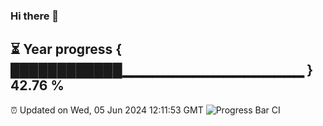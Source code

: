 ### Hi there 👋
⏳ Year progress { ████████████▁▁▁▁▁▁▁▁▁▁▁▁▁▁▁▁▁▁ } 42.76 %
---
⏰ Updated on Wed, 05 Jun 2024 12:11:53 GMT
![Progress Bar CI](https://github.com/Moyi321/Moyi321/workflows/Progress%20Bar%20CI/badge.svg)
